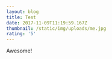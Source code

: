 ```yaml
---
layout: blog
title: Test
date: 2017-11-09T11:19:59.167Z
thumbnail: /static/img/uploads/me.jpg
rating: '5'
---
```

Awesome!
